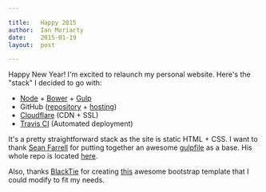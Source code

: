 ```yaml
---

title:   Happy 2015
author:  Ian Moriarty  
date:    2015-01-19
layout:  post

---
```


Happy New Year! I'm excited to relaunch my personal website. Here's the "stack"
I decided to go with:

* [Node](http://nodejs.org/) + [Bower](http://bower.io/) + [Gulp](http://gulpjs.com/)
* GitHub ([repository](https://github.com/iann/iann.github.com/tree/develop) + [hosting](https://pages.github.com/))
* [Cloudflare](https://www.cloudflare.com/) (CDN + SSL)
* [Travis CI](https://travis-ci.org/iann/iann.github.com) (Automated deployment)

<!--more-->

It's a pretty straightforward stack as the site is static HTML + CSS. I want to
thank [Sean Farrell](http://www.rioki.org/) for putting together an awesome
[gulpfile](https://github.com/rioki/www.rioki.org/blob/master/gulpfile.js) as a
base. His whole repo is located [here](https://github.com/rioki/www.rioki.org).

Also, thanks [BlackTie](http://www.blacktie.co/) for creating
[this](http://www.blacktie.co/2014/01/stanley-freelancer-theme/) awesome
bootstrap template that I could modify to fit my needs.
